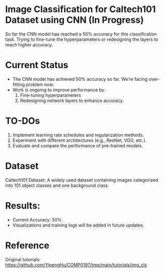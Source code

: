 # Image Classification for Caltech101 Dataset using CNN (In Progress)
So far the CNN model has reached a 50% accuracy for this classification task. Trying to fine-tune the hyperparameters or redesigning the layers to reach higher accuracy.

# Current Status
- The CNN model has achieved 50% accuracy so far. We're facing over-fitting problem now.
-  Work is ongoing to improve performance by:
   1. Fine-tuning hyperparameters
   2. Redesigning network layers to enhance accuracy.

# TO-DOs
1. Implement learning rate schedules and regularization methods.
2. Experiment with different architectures (e.g., ResNet, VGG, etc.).
3. Evaluate and compare the performance of pre-trained models.

# Dataset
Caltech101 Dataset: A widely used dataset containing images categorized into 101 object classes and one background class.

# Results:
- Current Accuracy: 50%
- Visualizations and training logs will be added in future updates.

# Reference
Original tutorials: https://github.com/YipengHu/COMP0197/tree/main/tutorials/img_cls
